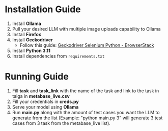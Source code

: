 # Installation Guide

1. Install **Ollama**
2. Pull your desired LLM with multiple image uploads capability to Ollama
3. Install **Firefox**
4. Install **Geckodriver**  
    - Follow this guide: [Geckodriver Selenium Python - BrowserStack](https://www.browserstack.com/guide/geckodriver-selenium-python)  
5. Install **Python 3.11**  
6. Install dependencies from `requirements.txt`  

# Running Guide

1. Fill **task** and **task_link** with the name of the task and link to the task in taiga in **metabase_live.csv**
2. Fill your credentials in **creds.py**
3. Serve your model using **Ollama**
4. Run **main.py** along with the amount of test cases you want the LLM to generate from the list (Example: "python main.py 3" will generate 3 test cases from 3 task from the metabase_live list).
